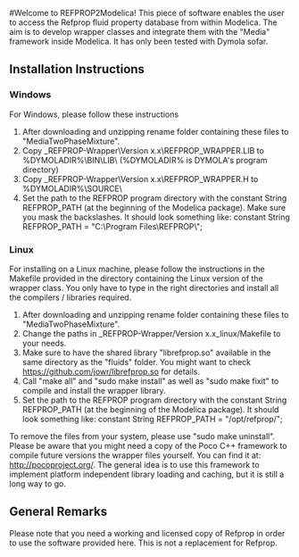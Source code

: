 
#Welcome to REFPROP2Modelica!
This piece of software enables the user to access the Refprop fluid property database from within Modelica. The aim is to develop wrapper classes and integrate them with the "Media" framework inside Modelica. It has only been tested with Dymola sofar. 

## Installation Instructions

### Windows
For Windows, please follow these instructions

1.  After downloading and unzipping rename folder containing these files to "MediaTwoPhaseMixture".
2.  Copy \_REFPROP-Wrapper\Version x.x\REFPROP_WRAPPER.LIB to %DYMOLADIR%\\BIN\\LIB\ (%DYMOLADIR% is DYMOLA's program directory)
3.  Copy \_REFPROP-Wrapper\Version x.x\REFPROP_WRAPPER.H to %DYMOLADIR%\\SOURCE\\
4.  Set the path to the REFPROP program directory with the constant String REFPROP_PATH (at the beginning of the Modelica package). Make sure you mask the backslashes. It should look something like: constant String REFPROP_PATH = "C:\\Program Files\\REFPROP\\";

### Linux
For installing on a Linux machine, please follow the instructions in the Makefile provided in the directory containing the Linux version of the wrapper class. You only have to type in the right directories and install all the compilers / libraries required. 

1.  After downloading and unzipping rename folder containing these files to "MediaTwoPhaseMixture".
2.  Change the paths in _REFPROP-Wrapper/Version x.x_linux/Makefile to your needs.
3.  Make sure to have the shared library "librefprop.so" available in the same directory as the "fluids" folder. You might want to check https://github.com/jowr/librefprop.so for details. 
4.  Call "make all" and "sudo make install" as well as "sudo make fixit" to compile and install the wrapper library.
5.  Set the path to the REFPROP program directory with the constant String REFPROP_PATH (at the beginning of the Modelica package). It should look something like: constant String REFPROP_PATH = "/opt/refprop/"; 

To remove the files from your system, please use "sudo make uninstall". Please be aware that you might need a copy of the Poco C++ framework to compile future versions the wrapper files yourself. You can find it at: http://pocoproject.org/. The general idea is to use this framework to implement platform independent library loading and caching, but it is still a long way to go. 

## General Remarks
Please note that you need a working and licensed copy of Refprop in order to use the software provided here. This is not a replacement for Refprop.